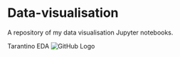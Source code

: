# Data-visualisation

A repository of my data visualisation Jupyter notebooks.

Tarantino EDA
![GitHub Logo](https://drive.google.com/drive/u/0/folders/1KtB300s9vismmPOOavk3ecMS37SRJL-Z)

